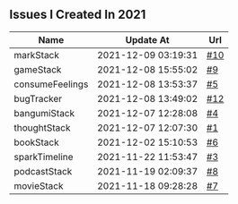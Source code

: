 ## Issues I Created In 2021

| Name | Update At | Url |
| ---- | ---- | ---- |
| markStack | 2021-12-09 03:19:31 | [#10](https://github.com/bGZoCg/2021/issues/10) |
| gameStack | 2021-12-08 15:55:02 | [#9](https://github.com/bGZoCg/2021/issues/9) |
| consumeFeelings | 2021-12-08 13:53:37 | [#5](https://github.com/bGZoCg/2021/issues/5) |
| bugTracker | 2021-12-08 13:49:02 | [#12](https://github.com/bGZoCg/2021/issues/12) |
| bangumiStack | 2021-12-07 12:28:08 | [#4](https://github.com/bGZoCg/2021/issues/4) |
| thoughtStack | 2021-12-07 12:07:30 | [#1](https://github.com/bGZoCg/2021/issues/1) |
| bookStack | 2021-12-02 15:10:53 | [#6](https://github.com/bGZoCg/2021/issues/6) |
| sparkTimeline | 2021-11-22 11:53:47 | [#3](https://github.com/bGZoCg/2021/issues/3) |
| podcastStack | 2021-11-19 02:09:37 | [#8](https://github.com/bGZoCg/2021/issues/8) |
| movieStack | 2021-11-18 09:28:28 | [#7](https://github.com/bGZoCg/2021/issues/7) |
